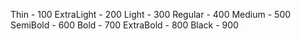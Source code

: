 Thin        - 100
ExtraLight  - 200
Light       - 300
Regular     - 400
Medium      - 500
SemiBold    - 600
Bold        - 700
ExtraBold   - 800
Black       - 900